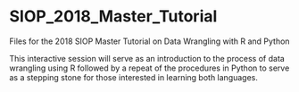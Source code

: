 # SIOP_2018_Master_Tutorial
Files for the 2018 SIOP Master Tutorial on Data Wrangling with R and Python

This interactive session will serve as an introduction to the process of data wrangling using R followed by a repeat of the procedures in Python to serve as a stepping stone for those interested in learning both languages.
